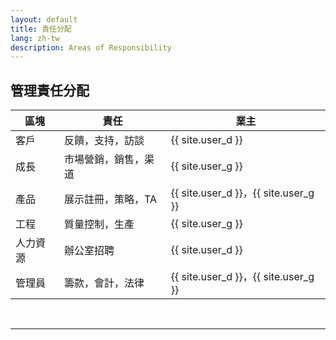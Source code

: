 ```yaml
---
layout: default
title: 責任分配
lang: zh-tw
description: Areas of Responsibility
---
```




## 管理責任分配

|區塊|責任|業主|
| --- | --- | --- |
|客戶|反饋，支持，訪談| {{ site.user_d }} |
|成長|市場營銷，銷售，渠道| {{ site.user_g }} |
|產品|展示註冊，策略，TA | {{ site.user_d }}，{{ site.user_g }} |
|工程|質量控制，生產| {{ site.user_g }} |
|人力資源|辦公室招聘| {{ site.user_d }} |
|管理員|籌款，會計，法律| {{ site.user_d }}，{{ site.user_g }} |

<br>

---

<br>

